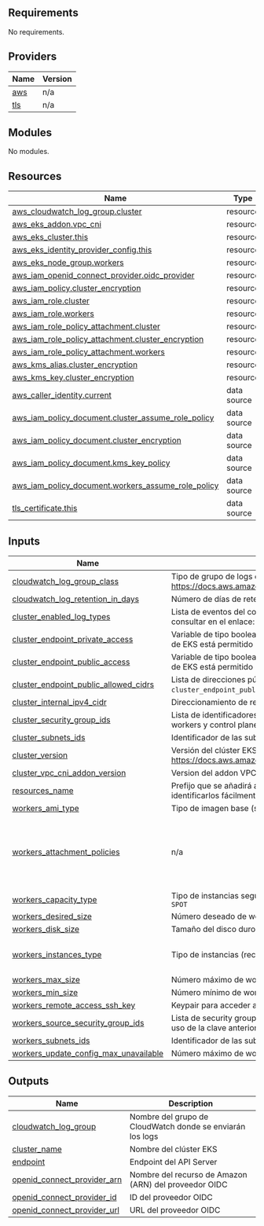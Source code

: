 <!-- BEGIN_TF_DOCS -->
## Requirements

No requirements.

## Providers

| Name | Version |
|------|---------|
| <a name="provider_aws"></a> [aws](#provider\_aws) | n/a |
| <a name="provider_tls"></a> [tls](#provider\_tls) | n/a |

## Modules

No modules.

## Resources

| Name | Type |
|------|------|
| [aws_cloudwatch_log_group.cluster](https://registry.terraform.io/providers/hashicorp/aws/latest/docs/resources/cloudwatch_log_group) | resource |
| [aws_eks_addon.vpc_cni](https://registry.terraform.io/providers/hashicorp/aws/latest/docs/resources/eks_addon) | resource |
| [aws_eks_cluster.this](https://registry.terraform.io/providers/hashicorp/aws/latest/docs/resources/eks_cluster) | resource |
| [aws_eks_identity_provider_config.this](https://registry.terraform.io/providers/hashicorp/aws/latest/docs/resources/eks_identity_provider_config) | resource |
| [aws_eks_node_group.workers](https://registry.terraform.io/providers/hashicorp/aws/latest/docs/resources/eks_node_group) | resource |
| [aws_iam_openid_connect_provider.oidc_provider](https://registry.terraform.io/providers/hashicorp/aws/latest/docs/resources/iam_openid_connect_provider) | resource |
| [aws_iam_policy.cluster_encryption](https://registry.terraform.io/providers/hashicorp/aws/latest/docs/resources/iam_policy) | resource |
| [aws_iam_role.cluster](https://registry.terraform.io/providers/hashicorp/aws/latest/docs/resources/iam_role) | resource |
| [aws_iam_role.workers](https://registry.terraform.io/providers/hashicorp/aws/latest/docs/resources/iam_role) | resource |
| [aws_iam_role_policy_attachment.cluster](https://registry.terraform.io/providers/hashicorp/aws/latest/docs/resources/iam_role_policy_attachment) | resource |
| [aws_iam_role_policy_attachment.cluster_encryption](https://registry.terraform.io/providers/hashicorp/aws/latest/docs/resources/iam_role_policy_attachment) | resource |
| [aws_iam_role_policy_attachment.workers](https://registry.terraform.io/providers/hashicorp/aws/latest/docs/resources/iam_role_policy_attachment) | resource |
| [aws_kms_alias.cluster_encryption](https://registry.terraform.io/providers/hashicorp/aws/latest/docs/resources/kms_alias) | resource |
| [aws_kms_key.cluster_encryption](https://registry.terraform.io/providers/hashicorp/aws/latest/docs/resources/kms_key) | resource |
| [aws_caller_identity.current](https://registry.terraform.io/providers/hashicorp/aws/latest/docs/data-sources/caller_identity) | data source |
| [aws_iam_policy_document.cluster_assume_role_policy](https://registry.terraform.io/providers/hashicorp/aws/latest/docs/data-sources/iam_policy_document) | data source |
| [aws_iam_policy_document.cluster_encryption](https://registry.terraform.io/providers/hashicorp/aws/latest/docs/data-sources/iam_policy_document) | data source |
| [aws_iam_policy_document.kms_key_policy](https://registry.terraform.io/providers/hashicorp/aws/latest/docs/data-sources/iam_policy_document) | data source |
| [aws_iam_policy_document.workers_assume_role_policy](https://registry.terraform.io/providers/hashicorp/aws/latest/docs/data-sources/iam_policy_document) | data source |
| [tls_certificate.this](https://registry.terraform.io/providers/hashicorp/tls/latest/docs/data-sources/certificate) | data source |

## Inputs

| Name | Description | Type | Default | Required |
|------|-------------|------|---------|:--------:|
| <a name="input_cloudwatch_log_group_class"></a> [cloudwatch\_log\_group\_class](#input\_cloudwatch\_log\_group\_class) | Tipo de grupo de logs de CloudWatch. Los valores admitidos son `STANDARD` or `INFREQUENT_ACCESS`. https://docs.aws.amazon.com/AmazonCloudWatch/latest/logs/CloudWatch_Logs_Log_Classes.html | `string` | `null` | no |
| <a name="input_cloudwatch_log_retention_in_days"></a> [cloudwatch\_log\_retention\_in\_days](#input\_cloudwatch\_log\_retention\_in\_days) | Número de días de retención en CloudWatch de los logs generados por EKS | `number` | `30` | no |
| <a name="input_cluster_enabled_log_types"></a> [cluster\_enabled\_log\_types](#input\_cluster\_enabled\_log\_types) | Lista de eventos del control plane a registrar en CloudWatch. Las opciones disponibles se pueden consultar en el enlace: https://docs.aws.amazon.com/eks/latest/userguide/control-plane-logs.html | `list(string)` | n/a | yes |
| <a name="input_cluster_endpoint_private_access"></a> [cluster\_endpoint\_private\_access](#input\_cluster\_endpoint\_private\_access) | Variable de tipo boolean para definir si el acceso a través de direccionamiento privado al API Server de EKS está permitido | `bool` | n/a | yes |
| <a name="input_cluster_endpoint_public_access"></a> [cluster\_endpoint\_public\_access](#input\_cluster\_endpoint\_public\_access) | Variable de tipo boolean para definir si el acceso a través de direccionamiento públic al API Server de EKS está permitido | `bool` | n/a | yes |
| <a name="input_cluster_endpoint_public_allowed_cidrs"></a> [cluster\_endpoint\_public\_allowed\_cidrs](#input\_cluster\_endpoint\_public\_allowed\_cidrs) | Lista de direcciones públicas permitidas a acceder al API Server de EKS si la variable `cluster_endpoint_public_access` es `true` | `list(string)` | `null` | no |
| <a name="input_cluster_internal_ipv4_cidr"></a> [cluster\_internal\_ipv4\_cidr](#input\_cluster\_internal\_ipv4\_cidr) | Direccionamiento de red interno del clúster de Kubernetes | `string` | `null` | no |
| <a name="input_cluster_security_group_ids"></a> [cluster\_security\_group\_ids](#input\_cluster\_security\_group\_ids) | Lista de identificadores de security group para las ENI que EKS crea para la comunicación entre workers y control plane | `list(string)` | `[]` | no |
| <a name="input_cluster_subnets_ids"></a> [cluster\_subnets\_ids](#input\_cluster\_subnets\_ids) | Identificador de las subredes del VPC donde desplegará el clúster EKS | `list(string)` | n/a | yes |
| <a name="input_cluster_version"></a> [cluster\_version](#input\_cluster\_version) | Versión del clúster EKS. Más información en el enlace https://docs.aws.amazon.com/eks/latest/userguide/kubernetes-versions.html | `string` | n/a | yes |
| <a name="input_cluster_vpc_cni_addon_version"></a> [cluster\_vpc\_cni\_addon\_version](#input\_cluster\_vpc\_cni\_addon\_version) | Version del addon VPC CNI para EKS | `string` | `null` | no |
| <a name="input_resources_name"></a> [resources\_name](#input\_resources\_name) | Prefijo que se añadirá al nombre de todos los recursos que se creen en este módulo para identificarlos fácilmente | `string` | n/a | yes |
| <a name="input_workers_ami_type"></a> [workers\_ami\_type](#input\_workers\_ami\_type) | Tipo de imagen base (sistema operativo) para crear los worker nodes | `string` | n/a | yes |
| <a name="input_workers_attachment_policies"></a> [workers\_attachment\_policies](#input\_workers\_attachment\_policies) | n/a | `list(string)` | <pre>[<br>  "AmazonEKSWorkerNodePolicy",<br>  "AmazonEKS_CNI_Policy",<br>  "AmazonEC2ContainerRegistryReadOnly",<br>  "AmazonSSMManagedInstanceCore"<br>]</pre> | no |
| <a name="input_workers_capacity_type"></a> [workers\_capacity\_type](#input\_workers\_capacity\_type) | Tipo de instancias según la disponibilidades que necesitemos. Valores admitidos son `ON_DEMAND` o `SPOT` | `string` | `"ON_DEMAND"` | no |
| <a name="input_workers_desired_size"></a> [workers\_desired\_size](#input\_workers\_desired\_size) | Número deseado de workers nodes en ejecución | `number` | `1` | no |
| <a name="input_workers_disk_size"></a> [workers\_disk\_size](#input\_workers\_disk\_size) | Tamaño del disco duro (EBS) de los worker nodes | `number` | `10` | no |
| <a name="input_workers_instances_type"></a> [workers\_instances\_type](#input\_workers\_instances\_type) | Tipo de instancias (recursos de computación y memoria) para los workers nodes | `list(string)` | <pre>[<br>  "t3.micro"<br>]</pre> | no |
| <a name="input_workers_max_size"></a> [workers\_max\_size](#input\_workers\_max\_size) | Número máximo de workers nodes en ejecución | `number` | `3` | no |
| <a name="input_workers_min_size"></a> [workers\_min\_size](#input\_workers\_min\_size) | Número mínimo de workers nodes en ejecución | `number` | `0` | no |
| <a name="input_workers_remote_access_ssh_key"></a> [workers\_remote\_access\_ssh\_key](#input\_workers\_remote\_access\_ssh\_key) | Keypair para acceder a través de SSH a los worker nodes | `string` | `null` | no |
| <a name="input_workers_source_security_group_ids"></a> [workers\_source\_security\_group\_ids](#input\_workers\_source\_security\_group\_ids) | Lista de security groups a los que se les permitirá el acceso por SSH a los workers nodes haciendo uso de la clave anterior | `list(string)` | `[]` | no |
| <a name="input_workers_subnets_ids"></a> [workers\_subnets\_ids](#input\_workers\_subnets\_ids) | Identificador de las subredes del VPC donde desplegarán los worker nodes de EKS | `list(string)` | n/a | yes |
| <a name="input_workers_update_config_max_unavailable"></a> [workers\_update\_config\_max\_unavailable](#input\_workers\_update\_config\_max\_unavailable) | Número máximo de workers nodes no disponibles durante el proceso de actualización de estos | `number` | `1` | no |

## Outputs

| Name | Description |
|------|-------------|
| <a name="output_cloudwatch_log_group"></a> [cloudwatch\_log\_group](#output\_cloudwatch\_log\_group) | Nombre del grupo de CloudWatch donde se enviarán los logs |
| <a name="output_cluster_name"></a> [cluster\_name](#output\_cluster\_name) | Nombre del clúster EKS |
| <a name="output_endpoint"></a> [endpoint](#output\_endpoint) | Endpoint del API Server |
| <a name="output_openid_connect_provider_arn"></a> [openid\_connect\_provider\_arn](#output\_openid\_connect\_provider\_arn) | Nombre del recurso de Amazon (ARN) del proveedor OIDC |
| <a name="output_openid_connect_provider_id"></a> [openid\_connect\_provider\_id](#output\_openid\_connect\_provider\_id) | ID del proveedor OIDC |
| <a name="output_openid_connect_provider_url"></a> [openid\_connect\_provider\_url](#output\_openid\_connect\_provider\_url) | URL del proveedor OIDC |
<!-- END_TF_DOCS -->